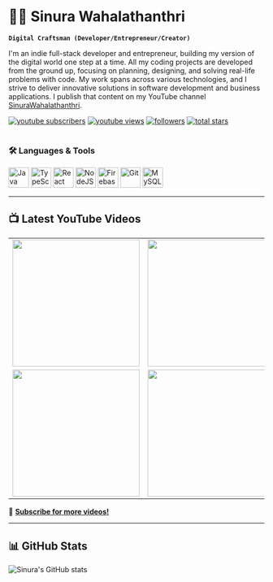 # 🏄‍♂️ Sinura Wahalathanthri

**`Digital Craftsman (Developer/Entrepreneur/Creator)`**

I'm an indie full-stack developer and entrepreneur, building my version of the digital world one step at a time. All my coding projects are developed from the ground up, focusing on planning, designing, and solving real-life problems with code. My work spans across various technologies, and I strive to deliver innovative solutions in software development and business applications. I publish that content on my YouTube channel [SinuraWahalathanthri](https://www.youtube.com/@SinuraWahalathanthri).

   <p align="left">
      <a href="https://www.youtube.com/channel/UCf2AdxyhFLGE1DKcTnyefSw?sub_confirmation=1">
         <img alt="youtube subscribers" title="Subscribe to my YouTube channel" src="https://custom-icon-badges.demolab.com/youtube/channel/subscribers/UCf2AdxyhFLGE1DKcTnyefSw?color=%23E05D44&label=SUBSCRIBE&logo=video&logoColor=white&style=for-the-badge&labelColor=CE4630"/></a> 
      <a href="https://www.youtube.com/channel/UCf2AdxyhFLGE1DKcTnyefSw">
         <img alt="youtube views" title="YouTube views" src="https://custom-icon-badges.demolab.com/youtube/channel/views/UCf2AdxyhFLGE1DKcTnyefSw?color=%23E1AD0E&logo=eye&logoColor=white&style=for-the-badge&labelColor=C79600"/></a> 
      <a href="https://github.com/SinuraWahalathanthri?tab=followers">
         <img alt="followers" title="Follow me on Github" src="https://custom-icon-badges.demolab.com/github/followers/SinuraWahalathanthri?color=236ad3&labelColor=1155ba&style=for-the-badge&logo=person-add&label=Follow&logoColor=white"/></a>
      <a href="https://github.com/SinuraWahalathanthri?tab=repositories&sort=stargazers">
         <img alt="total stars" title="Total stars on GitHub" src="https://custom-icon-badges.demolab.com/github/stars/SinuraWahalathanthri?color=55960c&style=for-the-badge&labelColor=488207&logo=star"/></a>
   </p>

#

### 🛠️ Languages & Tools

<p align="left">
  <img alt="Java" width="40px" src="https://cdn.jsdelivr.net/gh/devicons/devicon/icons/java/java-original.svg"/>
  <img alt="TypeScript" width="40px" src="https://cdn.jsdelivr.net/gh/devicons/devicon/icons/typescript/typescript-plain.svg"/>
  <img alt="React Native" width="40px" src="https://cdn.jsdelivr.net/gh/devicons/devicon/icons/react/react-original.svg"/>
  <img alt="NodeJS" width="40px" src="https://cdn.jsdelivr.net/gh/devicons/devicon/icons/nodejs/nodejs-original.svg"/>
  <img alt="Firebase" width="40px" src="https://cdn.jsdelivr.net/gh/devicons/devicon/icons/firebase/firebase-plain.svg"/>
  <img alt="Git" width="40px" src="https://cdn.jsdelivr.net/gh/devicons/devicon/icons/git/git-original.svg"/>
  <img alt="MySQL" width="40px" src="https://cdn.jsdelivr.net/gh/devicons/devicon/icons/mysql/mysql-original.svg"/>
</p>

---

## 📺 Latest YouTube Videos

<!-- YOUTUBE-VIDEOS:START -->
<!-- This section will be automatically updated with your latest YouTube videos -->
<table>
  <tr>
    <td>
      <a href="https://www.youtube.com/watch?v=VIDEO_ID_1">
        <img src="https://img.youtube.com/vi/VIDEO_ID_1/hqdefault.jpg" width="250px"/>
      </a>
    </td>
    <td>
      <a href="https://www.youtube.com/watch?v=VIDEO_ID_2">
        <img src="https://img.youtube.com/vi/VIDEO_ID_2/hqdefault.jpg" width="250px"/>
      </a>
    </td>
  </tr>
  <tr>
    <td>
      <a href="https://www.youtube.com/watch?v=VIDEO_ID_3">
        <img src="https://img.youtube.com/vi/VIDEO_ID_3/hqdefault.jpg" width="250px"/>
      </a>
    </td>
    <td>
      <a href="https://www.youtube.com/watch?v=VIDEO_ID_4">
        <img src="https://img.youtube.com/vi/VIDEO_ID_4/hqdefault.jpg" width="250px"/>
      </a>
    </td>
  </tr>
</table>
<!-- YOUTUBE-VIDEOS:END -->

🔔 **[Subscribe for more videos!](https://www.youtube.com/@SinuraWahalathanthri?sub_confirmation=1)**

---

## 📊 GitHub Stats

![Sinura's GitHub stats](https://github-readme-stats.vercel.app/api?username=SinuraWahalathanthri&show_icons=true&theme=gruvbox)


